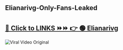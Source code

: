 
 ## Elianarivg-Only-Fans-Leaked

# <h2><a href="https://clipsfans.com/Elianarivg&ref=git">🔗 Click to LINKS ⏩⏩ 👉 🟢 Elianarivg </a></h2>

<a href="https://clipsfans.com/Elianarivg&ref=git" rel="nofollow" data-target="animated-image.originalLink"><img src="https://i.ibb.co.com/xMMVF88/686577567.gif" alt="Viral Video Original" style="max-width: 100%; display: inline-block;" data-target="animated-image.originalImage"></a>

